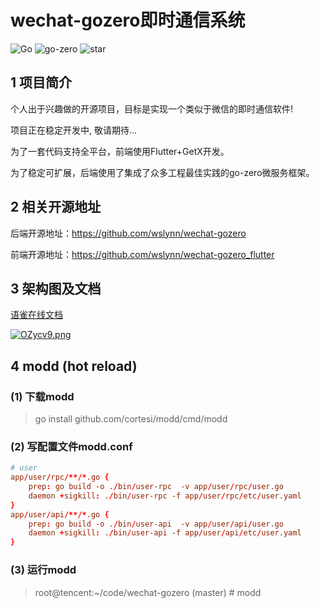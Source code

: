 # wechat-gozero即时通信系统

![Go](https://img.shields.io/badge/Go-1.18-blue.svg)
![go-zero](https://img.shields.io/badge/go_zero-1.3.3-blue.svg)
![star](https://img.shields.io/github/stars/wslynn/wechat-gozero?style=social)


## 1 项目简介

个人出于兴趣做的开源项目，目标是实现一个类似于微信的即时通信软件!

项目正在稳定开发中, 敬请期待...

为了一套代码支持全平台，前端使用Flutter+GetX开发。

为了稳定可扩展，后端使用了集成了众多工程最佳实践的go-zero微服务框架。


## 2 相关开源地址
后端开源地址：https://github.com/wslynn/wechat-gozero

前端开源地址：https://github.com/wslynn/wechat-gozero_flutter


## 3 架构图及文档
[语雀在线文档](https://www.yuque.com/docs/share/77c846d2-51f8-4a25-8330-fa036a8a4cbe)

[![OZycv9.png](https://s1.ax1x.com/2022/05/05/OZycv9.png)](https://imgtu.com/i/OZycv9)


## 4 modd (hot reload)
### (1) 下载modd
> go install github.com/cortesi/modd/cmd/modd
### (2) 写配置文件modd.conf
```conf
# user
app/user/rpc/**/*.go {
    prep: go build -o ./bin/user-rpc  -v app/user/rpc/user.go
    daemon +sigkill: ./bin/user-rpc -f app/user/rpc/etc/user.yaml
}
app/user/api/**/*.go {
    prep: go build -o ./bin/user-api  -v app/user/api/user.go
    daemon +sigkill: ./bin/user-api -f app/user/api/etc/user.yaml
}
```
### (3) 运行modd
> root@tencent:~/code/wechat-gozero (master) # modd